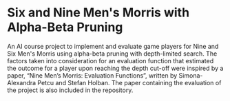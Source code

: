 # **Six and Nine Men's Morris with Alpha-Beta Pruning**

An AI course project to implement and evaluate game players for Nine and Six Men's Morris using alpha-beta pruning with depth-limited search. 
The factors taken into consideration for an evaluation function that estimated the outcome for a player upon reaching the depth cut-off were inspired by a paper, “Nine Men’s Morris: Evaluation Functions”, written by Simona-Alexandra Petcu and Stefan Holban. 
The paper containing the evaluation of the project is also included in the repository.
